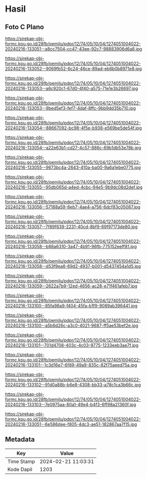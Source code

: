 # Hasil

## Foto C Plano

https://sirekap-obj-formc.kpu.go.id/28fb/pemilu/pdpr/12/74/05/10/04/1274051004022-20240216-133051--a8cc7504-cc47-43ee-92c7-98883906d6a8.jpg

https://sirekap-obj-formc.kpu.go.id/28fb/pemilu/pdpr/12/74/05/10/04/1274051004022-20240216-133052--9069fb52-6c24-46ce-89ad-eb6b0b8971e8.jpg

https://sirekap-obj-formc.kpu.go.id/28fb/pemilu/pdpr/12/74/05/10/04/1274051004022-20240216-133053--a6c920c1-67d0-4f40-a575-71e1e3b26697.jpg

https://sirekap-obj-formc.kpu.go.id/28fb/pemilu/pdpr/12/74/05/10/04/1274051004022-20240216-133053--9bed5ef3-fef7-4daf-8ffc-9bb9dd35b710.jpg

https://sirekap-obj-formc.kpu.go.id/28fb/pemilu/pdpr/12/74/05/10/04/1274051004022-20240216-133054--88667092-bc98-4f5e-b938-e569be5de54f.jpg

https://sirekap-obj-formc.kpu.go.id/28fb/pemilu/pdpr/12/74/05/10/04/1274051004022-20240216-133054--a22e63b1-cd27-4c57-886c-69b1db53e78b.jpg

https://sirekap-obj-formc.kpu.go.id/28fb/pemilu/pdpr/12/74/05/10/04/1274051004022-20240216-133055--9673bc4a-2643-410a-ba00-9a6a1ebe0775.jpg

https://sirekap-obj-formc.kpu.go.id/28fb/pemilu/pdpr/12/74/05/10/04/1274051004022-20240216-133055--95db065d-a4ed-4cbc-94e5-9b9dc08d2def.jpg

https://sirekap-obj-formc.kpu.go.id/28fb/pemilu/pdpr/12/74/05/10/04/1274051004022-20240216-133056--57188a59-6eb7-4ae4-a756-6dcf83c05087.jpg

https://sirekap-obj-formc.kpu.go.id/28fb/pemilu/pdpr/12/74/05/10/04/1274051004022-20240216-133057--7f89f639-2231-40cd-8bf9-69f97173de80.jpg

https://sirekap-obj-formc.kpu.go.id/28fb/pemilu/pdpr/12/74/05/10/04/1274051004022-20240216-133058--b88a6310-3a47-4b91-96fb-775152eeff81.jpg

https://sirekap-obj-formc.kpu.go.id/28fb/pemilu/pdpr/12/74/05/10/04/1274051004022-20240216-133058--d53f9ea6-69d2-4937-b001-d5437454a1d5.jpg

https://sirekap-obj-formc.kpu.go.id/28fb/pemilu/pdpr/12/74/05/10/04/1274051004022-20240216-133059--2622a7b9-12ed-4656-ac28-e71f461afeb7.jpg

https://sirekap-obj-formc.kpu.go.id/28fb/pemilu/pdpr/12/74/05/10/04/1274051004022-20240216-133100--85fa98a9-f404-45fa-b1f9-9089ab396441.jpg

https://sirekap-obj-formc.kpu.go.id/28fb/pemilu/pdpr/12/74/05/10/04/1274051004022-20240216-133100--a5b6d26c-a3c0-4021-9687-ff5ae53bef2e.jpg

https://sirekap-obj-formc.kpu.go.id/28fb/pemilu/pdpr/12/74/05/10/04/1274051004022-20240216-133101--701d4708-403c-4c03-9775-1233eeb3ae7f.jpg

https://sirekap-obj-formc.kpu.go.id/28fb/pemilu/pdpr/12/74/05/10/04/1274051004022-20240216-133101--1c3d16e7-6f89-49a9-835c-82f75aeed75a.jpg

https://sirekap-obj-formc.kpu.go.id/28fb/pemilu/pdpr/12/74/05/10/04/1274051004022-20240216-133102--91d0a88b-b6e8-4308-bb33-a78c1ca3b66c.jpg

https://sirekap-obj-formc.kpu.go.id/28fb/pemilu/pdpr/12/74/05/10/04/1274051004022-20240216-133103--7e0975aa-80a1-49e4-b4f3-6ff98a21360f.jpg

https://sirekap-obj-formc.kpu.go.id/28fb/pemilu/pdpr/12/74/05/10/04/1274051004022-20240216-133051--6e586dee-f805-4dc3-ae51-182867aa7f15.jpg


## Metadata

| Key        | Value               |
| ---------- | ------------------- |
| Time Stamp | 2024-02-21 11:03:31 |
| Kode Dapil | 1203                |



